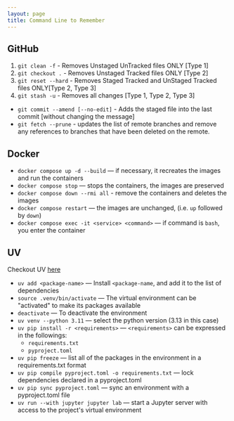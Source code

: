 ```yaml
--- 
layout: page
title: Command Line to Remember 
---
```


## GitHub

1. `git clean -f` - Removes Unstaged UnTracked files ONLY [Type 1]
1. `git checkout .` - Removes Unstaged Tracked files ONLY [Type 2]
1. `git reset --hard` - Removes Staged Tracked and UnStaged Tracked files ONLY[Type 2, Type 3]
1. `git stash -u` - Removes all changes [Type 1, Type 2, Type 3]

- `git commit --amend [--no-edit]` - Adds the staged file into the last commit [without changing the message]
- `git fetch --prune` - updates the list of remote branches and remove any references to branches that have been deleted on the remote.

## Docker

- `docker compose up -d --build` — if necessary, it recreates the images and
  run the containers 
- `docker compose stop` — stops the containers, the images are preserved
- `docker compose down --rmi all` - remove the containers and deletes the images
- `docker compose restart` — the images are unchanged, (i.e. `up` followed by `down`)
- `docker compose exec -it <service> <command>` — if command is `bash`, you enter the container

## UV

Checkout UV [here](https://docs.astral.sh/uv/)

- `uv add <package-name>` — Install `<package-name`, and add it to the list of dependencies
- `source .venv/bin/activate` — The virtual environment can be "activated" to make its packages available 
- `deactivate` — To deactivate the environment
- `uv venv --python 3.11` — select the python version (3.13 in this case)
- `uv pip install -r <requirements>` — `<requirements>` can be expressed in the followings:
    - `requirements.txt`
    - `pyproject.toml`
- `uv pip freeze` — list all of the packages in the environment in a requirements.txt format
- `uv pip compile pyproject.toml -o requirements.txt` — lock dependencies declared in a pyproject.toml
- `uv pip sync pyproject.toml` — sync an environment with a pyproject.toml file
- `uv run --with jupyter jupyter lab` — start a Jupyter server with access to the project's virtual environment
